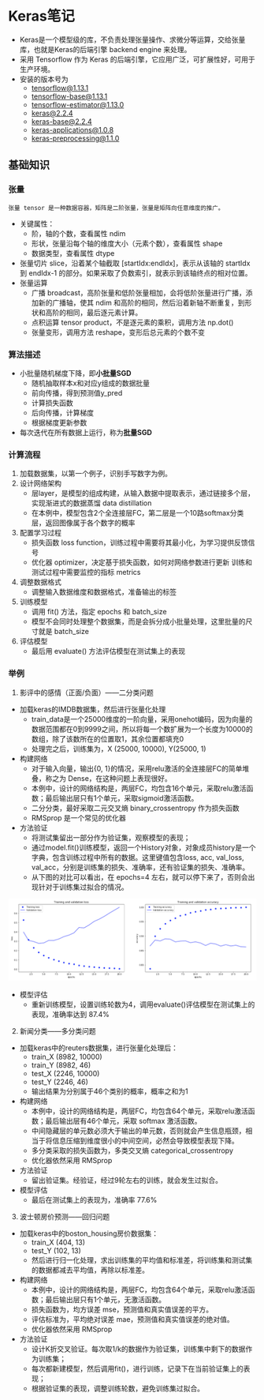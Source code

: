 # Keras笔记

* Keras是一个模型级的库，不负责处理张量操作、求微分等运算，交给张量库，也就是Keras的后端引擎 backend engine 来处理。
* 采用 Tensorflow 作为 Keras 的后端引擎，它应用广泛，可扩展性好，可用于生产环境。
* 安装的版本号为
    * tensorflow@1.13.1
    * tensorflow-base@1.13.1
    * tensorflow-estimator@1.13.0
    * keras@2.2.4
    * keras-base@2.2.4
    * keras-applications@1.0.8
    * keras-preprocessing@1.1.0

## 基础知识
### 张量
    张量 tensor 是一种数据容器，矩阵是二阶张量，张量是矩阵向任意维度的推广。
* 关键属性：
    * 阶，轴的个数，查看属性 ndim
    * 形状，张量沿每个轴的维度大小（元素个数），查看属性 shape
    * 数据类型，查看属性 dtype
* 张量切片 slice，沿着某个轴截取 [startIdx:endIdx]，表示从该轴的 startIdx 到 endIdx-1 的部分。如果采取了负数索引，就表示到该轴终点的相对位置。
* 张量运算
    * 广播 broadcast，高阶张量和低阶张量相加，会将低阶张量进行广播，添加新的广播轴，使其 ndim 和高阶的相同，然后沿着新轴不断重复，到形状和高阶的相同，最后逐元素计算。
    * 点积运算 tensor product，不是逐元素的乘积，调用方法 np.dot()
    * 张量变形，调用方法 reshape，变形后总元素的个数不变

### 算法描述
* 小批量随机梯度下降，即**小批量SGD**
    * 随机抽取样本x和对应y组成的数据批量
    * 前向传播，得到预测值y_pred
    * 计算损失函数
    * 后向传播，计算梯度
    * 根据梯度更新参数
* 每次迭代在所有数据上运行，称为**批量SGD**

### 计算流程
1. 加载数据集，以第一个例子，识别手写数字为例。
2. 设计网络架构
    * 层layer，是模型的组成构建，从输入数据中提取表示，通过链接多个层，实现渐进式的数据蒸馏 data distillation
    * 在本例中，模型包含2个全连接层FC，第二层是一个10路softmax分类层，返回图像属于各个数字的概率
3. 配置学习过程
    * 损失函数 loss function，训练过程中需要将其最小化，为学习提供反馈信号
    * 优化器 optimizer，决定基于损失函数，如何对网络参数进行更新
    训练和测试过程中需要监控的指标 metrics
4. 调整数据格式
    * 调整输入数据维度和数据格式，准备输出的标签
5. 训练模型
    * 调用 fit() 方法，指定 epochs 和 batch_size
    * 模型不会同时处理整个数据集，而是会拆分成小批量处理，这里批量的尺寸就是 batch_size
6. 评估模型
    * 最后用 evaluate() 方法评估模型在测试集上的表现

### 举例
1. 影评中的感情（正面/负面）——二分类问题
* 加载keras的IMDB数据集，然后进行张量化处理
    * train_data是一个25000维度的一阶向量，采用onehot编码，因为向量的数据范围都在0到9999之间，所以将每一个数扩展为一个长度为10000的数组，除了该数所在的位置取1，其余位置都填充0
    * 处理完之后，训练集为，X (25000, 10000), Y(25000, 1)
* 构建网络
    * 对于输入向量，输出{0, 1}的情况，采用relu激活的全连接层FC的简单堆叠，称之为 Dense，在这种问题上表现很好。
    * 本例中，设计的网络结构是，两层FC，均包含16个单元，采取relu激活函数；最后输出层只有1个单元，采取sigmoid激活函数。
    * 二分分类，最好采取二元交叉熵 binary_crossentropy 作为损失函数
    * RMSprop 是一个常见的优化器
* 方法验证
    * 将测试集留出一部分作为验证集，观察模型的表现；
    * 通过model.fit()训练模型，返回一个History对象，对象成员history是一个字典，包含训练过程中所有的数据。这里键值包含loss, acc, val_loss, val_acc，分别是训练集的损失、准确率，还有验证集的损失、准确率。
    * 从下图的对比可以看出，在 epochs=4 左右，就可以停下来了，否则会出现针对于训练集过拟合的情况。

<img src="imgs/movie1.png" width="800"> 

* 模型评估
    * 重新训练模型，设置训练轮数为4，调用evaluate()评估模型在测试集上的表现，准确率达到 87.4%

2. 新闻分类——多分类问题
* 加载keras中的reuters数据集，进行张量化处理后：
    * train_X (8982, 10000)
    * train_Y (8982, 46)
    * test_X (2246, 10000)
    * test_Y (2246, 46)
    * 输出结果为分别属于46个类别的概率，概率之和为1
* 构建网络
    * 本例中，设计的网络结构是，两层FC，均包含64个单元，采取relu激活函数；最后输出层有46个单元，采取 softmax 激活函数。
    * 中间隐藏层的单元数必须大于输出的单元数，否则就会产生信息瓶颈，相当于将信息压缩到维度很小的中间空间，必然会导致模型表现下降。
    * 多分类采取的损失函数为，多类交叉熵 categorical_crossentropy
    * 优化器依然采用 RMSprop
* 方法验证
    * 留出验证集。经验证，经过9轮左右的训练，就会发生过拟合。
* 模型评估
    * 最后在测试集上的表现为，准确率 77.6%

3. 波士顿房价预测——回归问题
* 加载keras中的boston_housing房价数据集：
    * train_X (404, 13)
    * test_Y (102, 13)
    * 然后进行归一化处理，求出训练集的平均值和标准差，将训练集和测试集的数据都减去平均值，再除以标准差。
* 构建网络
    * 本例中，设计的网络结构是，两层FC，均包含64个单元，采取relu激活函数；最后输出层只有1个单元，无激活函数。
    * 损失函数为，均方误差 mse，预测值和真实值误差的平方。
    * 评估标准为，平均绝对误差 mae，预测值和真实值误差的绝对值。
    * 优化器依然采用 RMSprop
* 方法验证
    * 设计K折交叉验证。每次取1/k的数据作为验证集，训练集中剩下的数据作为训练集；
    * 每次都新建模型，然后调用fit()，进行训练，记录下在当前验证集上的表现；
    * 根据验证集的表现，调整训练轮数，避免训练集过拟合。